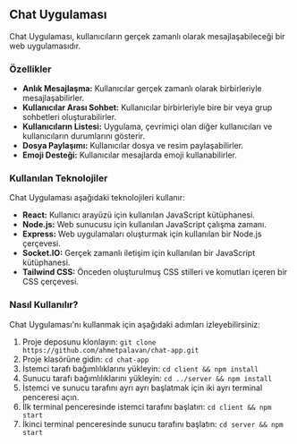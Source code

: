## Chat Uygulaması

Chat Uygulaması, kullanıcıların gerçek zamanlı olarak mesajlaşabileceği bir web uygulamasıdır.

### Özellikler

- **Anlık Mesajlaşma:** Kullanıcılar gerçek zamanlı olarak birbirleriyle mesajlaşabilirler.
- **Kullanıcılar Arası Sohbet:** Kullanıcılar birbirleriyle bire bir veya grup sohbetleri oluşturabilirler.
- **Kullanıcıların Listesi:** Uygulama, çevrimiçi olan diğer kullanıcıları ve kullanıcıların durumlarını gösterir.
- **Dosya Paylaşımı:** Kullanıcılar dosya ve resim paylaşabilirler.
- **Emoji Desteği:** Kullanıcılar mesajlarda emoji kullanabilirler.

### Kullanılan Teknolojiler

Chat Uygulaması aşağıdaki teknolojileri kullanır:

- **React:** Kullanıcı arayüzü için kullanılan JavaScript kütüphanesi.
- **Node.js:** Web sunucusu için kullanılan JavaScript çalışma zamanı.
- **Express:** Web uygulamaları oluşturmak için kullanılan bir Node.js çerçevesi.
- **Socket.IO:** Gerçek zamanlı iletişim için kullanılan bir JavaScript kütüphanesi.
- **Tailwind CSS:** Önceden oluşturulmuş CSS stilleri ve komutları içeren bir CSS çerçevesi.

### Nasıl Kullanılır?

Chat Uygulaması'nı kullanmak için aşağıdaki adımları izleyebilirsiniz:

1. Proje deposunu klonlayın: `git clone https://github.com/ahmetpalavan/chat-app.git`
2. Proje klasörüne gidin: `cd chat-app`
3. İstemci tarafı bağımlılıklarını yükleyin: `cd client && npm install`
4. Sunucu tarafı bağımlılıklarını yükleyin: `cd ../server && npm install`
5. İstemci ve sunucu tarafını ayrı ayrı başlatmak için iki ayrı terminal penceresi açın.
6. İlk terminal penceresinde istemci tarafını başlatın: `cd client && npm start`
7. İkinci terminal penceresinde sunucu tarafını başlatın: `cd server && npm start`

